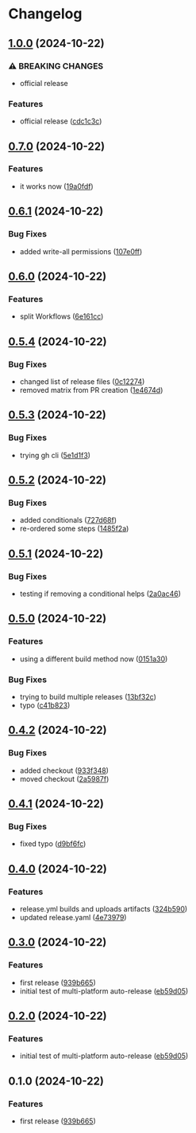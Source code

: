 # Changelog

## [1.0.0](https://github.com/dannyhammer/rust-release-pipeline/compare/v0.7.0...v1.0.0) (2024-10-22)


### ⚠ BREAKING CHANGES

* official release

### Features

* official release ([cdc1c3c](https://github.com/dannyhammer/rust-release-pipeline/commit/cdc1c3cc08ad2376f7adc72d363a4d66fe39dde9))

## [0.7.0](https://github.com/dannyhammer/multi-platform-auto-release/compare/v0.6.1...v0.7.0) (2024-10-22)


### Features

* it works now ([19a0fdf](https://github.com/dannyhammer/multi-platform-auto-release/commit/19a0fdf7f6022c1f0659015e53b11b475a3395c5))

## [0.6.1](https://github.com/dannyhammer/multi-platform-auto-release/compare/v0.6.0...v0.6.1) (2024-10-22)


### Bug Fixes

* added write-all permissions ([107e0ff](https://github.com/dannyhammer/multi-platform-auto-release/commit/107e0ff975e56df5eb0621b4ac4235e496333102))

## [0.6.0](https://github.com/dannyhammer/multi-platform-auto-release/compare/v0.5.4...v0.6.0) (2024-10-22)


### Features

* split Workflows ([6e161cc](https://github.com/dannyhammer/multi-platform-auto-release/commit/6e161cc6ef1f6dfd02dadd29d3f43a0fba001646))

## [0.5.4](https://github.com/dannyhammer/multi-platform-auto-release/compare/v0.5.3...v0.5.4) (2024-10-22)


### Bug Fixes

* changed list of release files ([0c12274](https://github.com/dannyhammer/multi-platform-auto-release/commit/0c1227488a18b6f3160896f24cbd9c4c070380d2))
* removed matrix from PR creation ([1e4674d](https://github.com/dannyhammer/multi-platform-auto-release/commit/1e4674d8cbc669e9b9b5d9533b20e1cc51f1f875))

## [0.5.3](https://github.com/dannyhammer/multi-platform-auto-release/compare/v0.5.2...v0.5.3) (2024-10-22)


### Bug Fixes

* trying gh cli ([5e1d1f3](https://github.com/dannyhammer/multi-platform-auto-release/commit/5e1d1f3d1e9807a5260f72c4ef1afc2443eeda7b))

## [0.5.2](https://github.com/dannyhammer/multi-platform-auto-release/compare/v0.5.1...v0.5.2) (2024-10-22)


### Bug Fixes

* added conditionals ([727d68f](https://github.com/dannyhammer/multi-platform-auto-release/commit/727d68ffb47b9731cc804e674230fa0bd453a96b))
* re-ordered some steps ([1485f2a](https://github.com/dannyhammer/multi-platform-auto-release/commit/1485f2aad78a0fec1d01da7c22fe6a05422c1ee8))

## [0.5.1](https://github.com/dannyhammer/multi-platform-auto-release/compare/v0.5.0...v0.5.1) (2024-10-22)


### Bug Fixes

* testing if removing a conditional helps ([2a0ac46](https://github.com/dannyhammer/multi-platform-auto-release/commit/2a0ac46c4e52755c98a479e063160cf26b9a5d3f))

## [0.5.0](https://github.com/dannyhammer/multi-platform-auto-release/compare/v0.4.2...v0.5.0) (2024-10-22)


### Features

* using a different build method now ([0151a30](https://github.com/dannyhammer/multi-platform-auto-release/commit/0151a3023218b244873d2bc25e2fe4e308dfdd4f))


### Bug Fixes

* trying to build multiple releases ([13bf32c](https://github.com/dannyhammer/multi-platform-auto-release/commit/13bf32c335afc547f45296e9d5048fc261ce3d44))
* typo ([c41b823](https://github.com/dannyhammer/multi-platform-auto-release/commit/c41b8237762138ab7922eeb92159d84383aed22b))

## [0.4.2](https://github.com/dannyhammer/multi-platform-auto-release/compare/v0.4.1...v0.4.2) (2024-10-22)


### Bug Fixes

* added checkout ([933f348](https://github.com/dannyhammer/multi-platform-auto-release/commit/933f34800610e6c852db751829a082c8f5d8969c))
* moved checkout ([2a5987f](https://github.com/dannyhammer/multi-platform-auto-release/commit/2a5987f9866ccd1fc585299ecedecf09a8e1f505))

## [0.4.1](https://github.com/dannyhammer/multi-platform-auto-release/compare/v0.4.0...v0.4.1) (2024-10-22)


### Bug Fixes

* fixed typo ([d9bf6fc](https://github.com/dannyhammer/multi-platform-auto-release/commit/d9bf6fce9bf7994fbbb091cfbe347465c7f9e0ba))

## [0.4.0](https://github.com/dannyhammer/multi-platform-auto-release/compare/v0.3.0...v0.4.0) (2024-10-22)


### Features

* release.yml builds and uploads artifacts ([324b590](https://github.com/dannyhammer/multi-platform-auto-release/commit/324b59004c5eeec0359659e20c1af57526f8fbff))
* updated release.yaml ([4e73979](https://github.com/dannyhammer/multi-platform-auto-release/commit/4e73979a07c95ab786a20c198b54cbb5b29b8d6e))

## [0.3.0](https://github.com/dannyhammer/multi-platform-auto-release/compare/v0.2.0...v0.3.0) (2024-10-22)


### Features

* first release ([939b665](https://github.com/dannyhammer/multi-platform-auto-release/commit/939b6650df4f1ddd7d59ccd116e0eff9754141aa))
* initial test of multi-platform auto-release ([eb59d05](https://github.com/dannyhammer/multi-platform-auto-release/commit/eb59d05825d405f27959373b8e030cd7b48e2f88))

## [0.2.0](https://github.com/dannyhammer/multi-platform-auto-release/compare/v0.1.0...v0.2.0) (2024-10-22)


### Features

* initial test of multi-platform auto-release ([eb59d05](https://github.com/dannyhammer/multi-platform-auto-release/commit/eb59d05825d405f27959373b8e030cd7b48e2f88))

## 0.1.0 (2024-10-22)


### Features

* first release ([939b665](https://github.com/dannyhammer/multi-platform-auto-release/commit/939b6650df4f1ddd7d59ccd116e0eff9754141aa))
